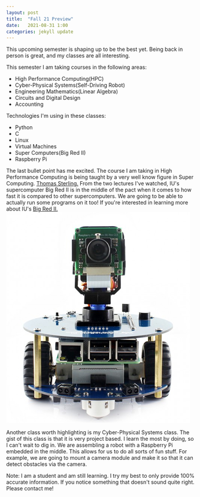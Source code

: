 ```yaml
---
layout: post
title:  "Fall 21 Preview"
date:   2021-08-31 1:00
categories: jekyll update
---
```


This upcoming semester is shaping up to be the best yet. Being back in person is great, and my classes are all
interesting.

This semester I am taking courses in the following areas:
 * High Performance Computing(HPC)
 * Cyber-Physical Systems(Self-Driving Robot)
 * Engineering Mathematics(Linear Algebra)
 * Circuits and Digital Design
 * Accounting

Technologies I'm using in these classes:
* Python
* C
* Linux
* Virtual Machines
* Super Computers(Big Red II)
* Raspberry Pi

The last bullet point has me excited. The course I am taking in High Performance Computing is
being taught by a very well know figure in Super Computing. [Thomas Sterling.](https://luddy.indiana.edu/contact/profile/?profile_id=303)
From the two lectures I've watched, IU's supercomputer Big Red II is in the middle of the pact when it comes to how fast it is
compared to other supercomputers. We are going to be able to actually run some programs on it too!
If you're interested in learning more about IU's [Big Red II.](https://www.hpcwire.com/2013/04/19/big_red_ii_colors_new_page_for_hybrid_systems/)
<img src="/assets/alphabot2-image.png"/>

Another class worth highlighting is my Cyber-Physical Systems class. The gist of this class is that it is very project based.
I learn the most by doing, so I can't wait to dig in. We are assembling a robot with a Raspberry Pi embedded in the middle. This allows for us to do all sorts of fun stuff. For example, we are going to mount a camera module and make it so that it can detect obstacles via the camera.

<p>
  <p>
    Note: I am a student and am still learning. I try my best to only provide 100% accurate information. If you notice something that doesn't sound quite right. Please contact me!
  </p>
</p>
